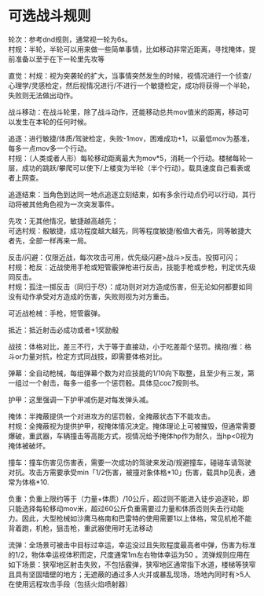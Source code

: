 # 可选战斗规则

轮次：参考dnd规则，通常视一轮为6s。  
村规：半轮，半轮可以用来做一些简单事情，比如移动非常近距离，寻找掩体，提前准备以至于在下一轮里先攻等

直觉：村规：视为突袭轮的扩大，当事情突然发生的时候，视情况进行一个侦查/心理学/灵感检定，然后视情况进行/不进行一个敏捷检定，成功将获得一个半轮，失败则无法做出动作。

战斗移动：在战斗轮里，除了战斗动作，还能移动总共mov值米的距离，移动可以发生在本轮的任何时候。

追逐：进行敏捷/体质/驾驶检定，失败-1mov，困难成功+1，以最低mov为基准，每多一点mov多一个行动。  
村规：（人类或者人形）每轮移动距离最大为mov*5，消耗一个行动。楼梯每轮一层，成功的跳跃/攀爬可以使下/上楼变为半轮（半个行动）。载具速度自己看表或者上网查。

追逐结束：当角色到达同一地点追逐立刻结束，如有多余行动点仍可以行动，其行动将被其他角色视为一次突发事件。

先攻：无其他情况，敏捷越高越先；  
可选村规：骰敏捷，成功程度越大越先，同等程度敏捷/骰值大者先，同等敏捷大者先，全部一样再来一局。

反击/闪避：仅限近战，每次攻击可用，优先级闪避>战斗>反击。投掷可闪；  
村规：枪反：近战使用手枪或短管霰弹枪进行反击，技能手枪或步枪，判定优先级同反击。  
村规：孤注一掷反击（同归于尽）：成功则对对方造成伤害，但无论如何都要如同没有动作承受对方造成的伤害，失败则视为对方重击。

可近战枪械：手枪，短管霰弹。

抵近：抵近射击必成功或者+1奖励骰

战技：体格对比，差三不行，大于等于直接动，小于吃差距个惩罚。擒抱/推：格斗or力量对抗，检定方式同战技，即需要体格对比。

弹幕：全自动枪械，每组弹幕个数为对应技能的1/10向下取整，且至少有三发，第一组过一个射击，每多一组多一个惩罚骰。具体见coc7规则书。

护甲：这里强调一下护甲减伤是对每发弹头减。

掩体：半掩蔽提供一个对进攻方的惩罚骰，全掩蔽状态下不能攻击。  
村规：全掩蔽视为提供护甲，视掩体情况决定。掩体理论上可被摧毁，但通常需要爆破，重武器，车辆撞击等高能方式，视情况给予掩体hp作为耐久，当hp<0视为掩体被破坏。

撞车：撞车伤害见伤害表，需要一次成功的驾驶来发动/规避撞车，碰碰车请驾驶对抗。攻击方需要承受min「1/2伤害，被撞对象体格\*10」伤害，载具hp见表，通常为体格*10.

负重：负重上限约等于（力量+体质）/10公斤，超过则不能进入徒步追逐轮，即只能选择每轮移动mov米，超过60公斤负重需要过力量和体质否则失去行动能力。因此，大型枪械如沙鹰马格南和巴雷特的使用需要1以上体格，常见机枪不能背着跑，机枪，狙击枪，重武器使用时无法移动

流弹：全场景可被击中目标过幸运，幸运没过且失败程度最高者中弹，伤害为标准的1/2，物体幸运视体积而定，尺度通常1m左右物体幸运为50 。流弹规则应用在如下场景：狭窄地区射击失败，不包括霰弹，狭窄地区通常指下水道，楼梯等狭窄且具有坚固墙壁的地方；无遮蔽的通过多人火并或暴乱现场，场地內同时有>5人在使用远程攻击手段（包括火焰喷射器）
